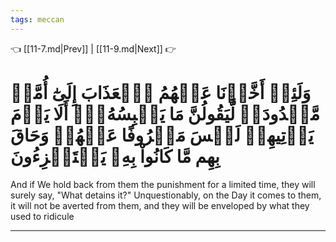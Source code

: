 ```yaml
---
tags: meccan
---
```


👈 [[11-7.md|Prev]] | [[11-9.md|Next]] 👉

# وَلَئِنۡ أَخَّرۡنَا عَنۡهُمُ ٱلۡعَذَابَ إِلَىٰٓ أُمَّةٖ مَّعۡدُودَةٖ لَّيَقُولُنَّ مَا يَحۡبِسُهُۥٓۗ أَلَا يَوۡمَ يَأۡتِيهِمۡ لَيۡسَ مَصۡرُوفًا عَنۡهُمۡ وَحَاقَ بِهِم مَّا كَانُواْ بِهِۦ يَسۡتَهۡزِءُونَ

And if We hold back from them the punishment for a limited time, they will surely say, "What detains it?" Unquestionably, on the Day it comes to them, it will not be averted from them, and they will be enveloped by what they used to ridicule

---

